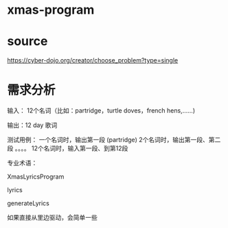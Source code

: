 # xmas-program

# source 
https://cyber-dojo.org/creator/choose_problem?type=single

# 需求分析

输入： 12个名词（比如：partridge，turtle doves，french hens,……)

输出：12 day 歌词

测试用例：
一个名词时，输出第一段 (partridge)
2个名词时，输出第一段、第二段
。。。。
12个名词时，输入第一段、到第12段


专业术语：

XmasLyricsProgram

lyrics

generateLyrics 


如果直接从里边驱动，会简单一些
